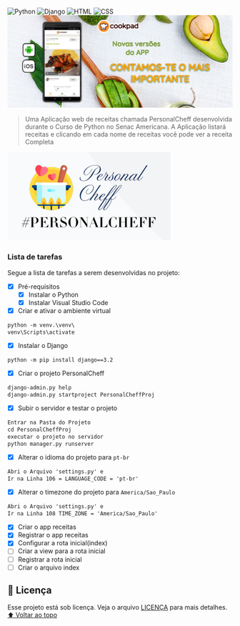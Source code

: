 # <PersonalCheff>
<!---Esses são exemplos. Veja https://shields.io para outras pessoas ou para personalizar este conjunto de escudos. Você pode querer incluir dependências, status do projeto e informações de licença aqui--->
![Python](https://img.shields.io/badge/Python-14354C?style=for-the-badge&logo=python&logoColor=white)
![Django](https://img.shields.io/badge/Django-092E20?style=for-the-badge&logo=django&logoColor=white)
![HTML](https://img.shields.io/badge/HTML5-E34F26?style=for-the-badge&logo=html5&logoColor=white)
![CSS](https://img.shields.io/badge/CSS3-1572B6?style=for-the-badge&logo=css3&logoColor=white)
<img src="personalcheff.png" alt="personalcheff">
> Uma Aplicação web de receitas chamada PersonalCheff desenvolvida durante o Curso de Python no Senac Americana. A Aplicação listará receitas e clicando em cada nome de receitas você pode ver a receita Completa 
<img src="logo.png" alt="personalcheff">
<APP para gerenciamento de Receitas>

### Lista de tarefas
Segue a lista de tarefas a serem desenvolvidas no projeto:
- [X] Pré-requisitos
    - [X] Instalar o Python
    - [X] Instalar Visual Studio Code
- [X] Criar e ativar o ambiente virtual

``` 
python -m venv.\venv\
venv\Scripts\activate
``` 
- [X] Instalar o Django
``` 
python -m pip install django==3.2 
```
- [X] Criar o projeto PersonalCheff
```
django-admin.py help
django-admin.py startproject PersonalCheffProj
```
- [X] Subir o servidor e testar o projeto
```
Entrar na Pasta do Projeto
cd PersonalCheffProj
executar o projeto no servidor
python manager.py runserver
```
- [X] Alterar o idioma do projeto para `pt-br`
```
Abri o Arquivo 'settings.py' e
Ir na Linha 106 = LANGUAGE_CODE = 'pt-br'
```
- [X] Alterar o timezone do projeto para `America/Sao_Paulo`
```
Abri o Arquivo 'settings.py' e
Ir na Linha 108 TIME_ZONE = 'America/Sao_Paulo'
```
- [X] Criar o app receitas
- [X] Registrar o app receitas
- [X] Configurar a rota inicial(index)
- [ ] Criar a view para a rota inicial
- [ ] Registrar a rota inicial
- [ ] Criar o arquivo index

## 📝 Licença
Esse projeto está sob licença. Veja o arquivo [LICENÇA](LICENSE.md) para mais detalhes.
[⬆ Voltar ao topo](#nome-do-projeto)<br>